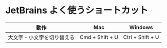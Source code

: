 # JetBrains よく使うショートカット

| 動作 | Mac | Windows |
| --- | --- | --- |
| 大文字・小文字を切り替える | Cmd + Shift + U | Ctrl + Shift + U |
